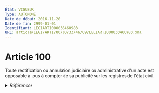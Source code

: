 ```yaml
---
État: VIGUEUR
Type: AUTONOME
Date de début: 2016-11-20
Date de fin: 2999-01-01
Identifiant: LEGIARTI000033460983
URL: article/LEGI/ARTI/00/00/33/46/09/LEGIARTI000033460983.xml
---
```


<h1>Article 100</h1>

Toute rectification ou annulation judiciaire ou administrative d'un acte est
opposable à tous à compter de sa publicité sur les registres de l'état civil.


<details>
  <summary><em>Références</em></summary>

  <h2>Articles faisant référence à l'article</h2>
  
  <ul>
    <li>
      <a href="https://legal.tricoteuses.fr//redirection/LEGIARTI000033423874?vers=git&vers=legifrance">LOI n° 2016-1547 du 18 novembre 2016 de modernisation de la justice du XXIe siècle - article 55 ENTIEREMENT_MODIF</a> MODIFIE source
    </li>
  </ul>
  
  <h2>Références faites par l'article</h2>
  
  <ul>
    <li>
      2016-11-18 MODIFIE cible <a href="https://legal.tricoteuses.fr//redirection/LEGIARTI000033423874?vers=git&vers=legifrance">LOI n° 2016-1547 du 18 novembre 2016 de modernisation de la justice du XXIe siècle - article 55 ENTIEREMENT_MODIF</a>
    </li>
    <li>
      2999-01-01 CITATION cible <a href="https://legal.tricoteuses.fr//redirection/LEGIARTI000033461026?vers=git&vers=legifrance">Code civil - article 61-4 AUTONOME VIGUEUR, en vigueur depuis le 2016-11-20</a>
    </li>
    <li>
      2999-01-01 CITATION cible <a href="https://legal.tricoteuses.fr//redirection/LEGIARTI000033437641?vers=git&vers=legifrance">Code civil - article 61-7 AUTONOME VIGUEUR, en vigueur depuis le 2016-11-20</a>
    </li>
    <li>
      CODIFICATION source Loi 1803-03-11
    </li>
  </ul>
</details>
